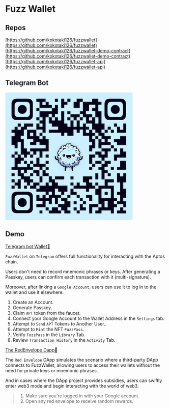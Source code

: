 # Fuzz Wallet

## Repos

[https://github.com/kokotaki126/fuzzwallet](https://github.com/kokotaki126/fuzzwallet)
[https://github.com/kokotaki126/fuzzwallet-demo-contract](https://github.com/kokotaki126/fuzzwallet-demo-contract)
[https://github.com/kokotaki126/fuzzwallet-api](https://github.com/kokotaki126/fuzzwallet-api)

## Telegram Bot

![](./qrcode.png)

## Demo

[Telegram bot Wallet🔗](https://t.me/FuzzWalletBot/fuzzwallet)

`FuzzWallet` on `Telegram` offers full functionality for interacting with the Aptos chain.

Users don't need to record mnemonic phrases or keys. After generating a Passkey, users can confirm each transaction with it (multi-signature).

Moreover, after linking a `Google Account`, users can use it to log in to the wallet and use it elsewhere.

1. Create an Account.
1. Generate Passkey.
1. Claim `APT` token from the faucet.
1. Connect your Google Account to the Wallet Address in the `Settings` tab.
1. Attempt to `Send` `APT` Tokens to Another User..
1. Attempt to `Mint` the NFT `FuzzPass`.
1. Verify `FuzzPass` in the `Library` Tab.
1. Review `Transaction History` in the `Activity` Tab.

[The RedEnvelope Dapp🔗](https://fuzzwallet.vercel.app/redenvelope)

The `Red Envelope` DApp simulates the scenario where a third-party DApp connects to FuzzWallet, allowing users to access their wallets without the need for private keys or mnemonic phrases.

And in cases where the DApp project provides subsidies, users can swiftly enter web3 mode and begin interacting with the world of web3.

> 1. Make sure you're logged in with your Google account.
> 1. Open any red envelope to receive random rewards.
